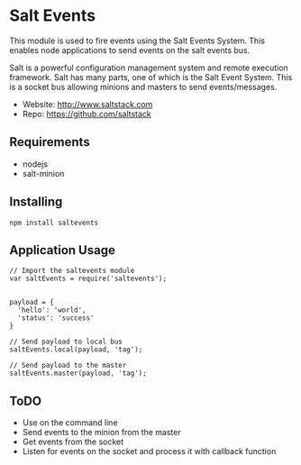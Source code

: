 


Salt Events
===========

This module is used to fire events using the Salt Events System. This enables node applications to send events on the salt events bus.

Salt is a powerful configuration management system and remote execution framework. Salt has many parts, one of which is the Salt Event System. This is a socket bus allowing minions and masters to send events/messages.

   * Website: http://www.saltstack.com
   * Repo: https://github.com/saltstack



Requirements
-----------

   * nodejs
   * salt-minion




Installing
-----------

    npm install saltevents



Application Usage
-----------


    // Import the saltevents module
    var saltEvents = require('saltevents');


    payload = {
      'hello': 'world',
      'status': 'success'
    }

    // Send payload to local bus
    saltEvents.local(payload, 'tag');

    // Send payload to the master
    saltEvents.master(payload, 'tag');



ToDO
----

   * Use on the command line
   * Send events to the minion from the master
   * Get events from the socket
   * Listen for events on the socket and process it with callback function